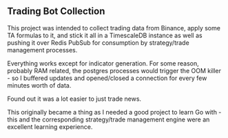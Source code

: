 ## Trading Bot Collection

This project was intended to collect trading data from Binance, apply some TA formulas to it, and stick it all in a TimescaleDB instance as well as pushing it over Redis PubSub for consumption by strategy/trade management processes. 

Everything works except for indicator generation. For some reason, probably RAM related, the postgres processes would trigger the OOM killer - so I buffered updates and opened/closed a connection for every few minutes worth of data. 

Found out it was a lot easier to just trade news.

This originally became a thing as I needed a good project to learn Go with - this and the corresponding strategy/trade management engine were an excellent learning experience. 